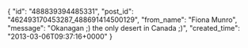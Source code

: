  {
   "id": "488839394485331",
   "post_id": "462493170453287_488691414500129",
   "from_name": "Fiona Munro",
   "message": "Okanagan ;) the only desert in Canada ;)",
   "created_time": "2013-03-06T09:37:16+0000"
 }
